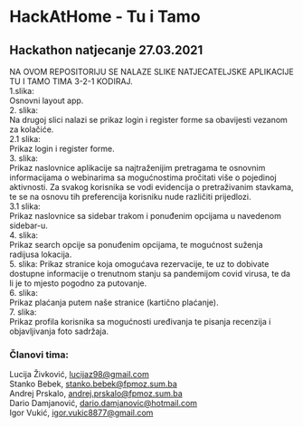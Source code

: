 # HackAtHome - Tu i Tamo
## Hackathon natjecanje 27.03.2021

NA OVOM REPOSITORIJU SE NALAZE SLIKE NATJECATELJSKE APLIKACIJE TU I TAMO TIMA 3-2-1 KODIRAJ.  
1.slika:  
        Osnovni layout app.  
2. slika:  
        Na drugoj slici nalazi se prikaz login i register forme sa obavijesti vezanom za kolačiće.  
2.1 slika:  
        Prikaz login i register forme.  
3. slika:  
        Prikaz naslovnice aplikacije sa najtraženijim pretragama te osnovnim informacijama o webinarima sa mogućnostima pročitati više o pojedinoj aktivnosti. Za svakog korisnika se vodi evidencija o pretraživanim stavkama, te se na osnovu tih preferencija korisniku nude različiti prijedlozi.  
 3.1 slika:  
        Prikaz naslovnice sa sidebar trakom i ponuđenim opcijama u navedenom sidebar-u.  
 4. slika:  
         Prikaz search opcije sa ponuđenim opcijama, te mogućnost suženja radijusa lokacija.  
 5. slika:
         Prikaz stranice koja omogućava rezervacije, te uz to dobivate dostupne informacije o trenutnom stanju sa pandemijom covid virusa, te da li je to mjesto pogodno za putovanje.  
 6. slika:  
        Prikaz plaćanja putem naše stranice (kartično plaćanje).  
 7. slika:  
        Prikaz profila korisnika sa mogućnosti uređivanja te pisanja recenzija i objavljivanja foto sadržaja.  


### Članovi tima:  
Lucija Živković, lucijaz98@gmail.com  
Stanko Bebek, stanko.bebek@fpmoz.sum.ba   
Andrej Prskalo, andrej.prskalo@fpmoz.sum.ba  
Dario Damjanović, dario.damjanovic@hotmail.com  
Igor Vukić, igor.vukic8877@gmail.com  
